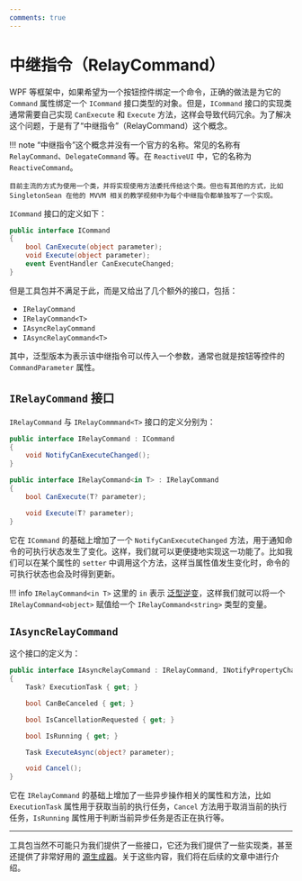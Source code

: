 ```yaml
---
comments: true
---
```


# 中继指令（RelayCommand）

WPF 等框架中，如果希望为一个按钮控件绑定一个命令，正确的做法是为它的 `Command` 属性绑定一个 `ICommand` 接口类型的对象。但是，`ICommand` 接口的实现类通常需要自己实现 `CanExecute` 和 `Execute` 方法，这样会导致代码冗余。为了解决这个问题，于是有了“中继指令”（RelayCommand）这个概念。

!!! note
    “中继指令”这个概念并没有一个官方的名称。常见的名称有 `RelayCommand`、`DelegateCommand` 等。在 `ReactiveUI` 中，它的名称为 `ReactiveCommand`。
    
    目前主流的方式为使用一个类，并将实现使用方法委托传给这个类。但也有其他的方式，比如 SingletonSean 在他的 MVVM 相关的教学视频中为每个中继指令都单独写了一个实现。

`ICommand` 接口的定义如下：

```csharp
public interface ICommand
{
    bool CanExecute(object parameter);
    void Execute(object parameter);
    event EventHandler CanExecuteChanged;
}
```

但是工具包并不满足于此，而是又给出了几个额外的接口，包括：

- `IRelayCommand`
- `IRelayCommand<T>`
- `IAsyncRelayCommand`
- `IAsyncRelayCommand<T>`

其中，泛型版本为表示该中继指令可以传入一个参数，通常也就是按钮等控件的 `CommandParameter` 属性。

## `IRelayCommand` 接口

`IRelayCommand` 与 `IRelayCommmand<T>` 接口的定义分别为：

```csharp
public interface IRelayCommand : ICommand
{
    void NotifyCanExecuteChanged();
}

public interface IRelayCommand<in T> : IRelayCommand
{
    bool CanExecute(T? parameter);

    void Execute(T? parameter);
}
```

它在 `ICommand` 的基础上增加了一个 `NotifyCanExecuteChanged` 方法，用于通知命令的可执行状态发生了变化。这样，我们就可以更便捷地实现这一功能了。比如我们可以在某个属性的 `setter` 中调用这个方法，这样当属性值发生变化时，命令的可执行状态也会及时得到更新。

!!! info
    `IRelayCommand<in T>` 这里的 `in` 表示 [泛型逆变](https://learn.microsoft.com/en-us/dotnet/csharp/language-reference/keywords/in-generic-modifier)，这样我们就可以将一个 `IRelayCommand<object>` 赋值给一个 `IRelayCommand<string>` 类型的变量。

## `IAsyncRelayCommand`

这个接口的定义为：

```csharp
public interface IAsyncRelayCommand : IRelayCommand, INotifyPropertyChanged
{
    Task? ExecutionTask { get; }

    bool CanBeCanceled { get; }

    bool IsCancellationRequested { get; }

    bool IsRunning { get; }

    Task ExecuteAsync(object? parameter);

    void Cancel();
}
```

它在 `IRelayCommand` 的基础上增加了一些异步操作相关的属性和方法，比如 `ExecutionTask` 属性用于获取当前的执行任务，`Cancel` 方法用于取消当前的执行任务，`IsRunning` 属性用于判断当前异步任务是否正在执行等。

---

工具包当然不可能只为我们提供了一些接口，它还为我们提供了一些实现类，甚至还提供了非常好用的 [源生成器](../Source%20Generator/index.md)。关于这些内容，我们将在后续的文章中进行介绍。
